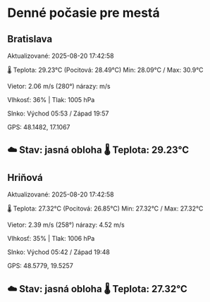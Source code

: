 ﻿# Denné počasie pre mestá

## Bratislava
Aktualizované: 2025-08-20 17:42:58

🌡️ Teplota: 29.23°C 
(Pocitová: 28.49°C)
Min: 28.09°C / Max: 30.9°C

Vietor: 2.06 m/s    (280°) 
nárazy:  m/s

Vlhkosť: 36% | Tlak: 1005 hPa

Slnko: Východ 05:53 / Západ 19:57

GPS: 48.1482, 17.1067

☁️ Stav: jasná obloha        🌡️ Teplota: 29.23°C
---

## Hriňová
Aktualizované: 2025-08-20 17:42:58

🌡️ Teplota: 27.32°C 
(Pocitová: 26.85°C)
Min: 27.32°C / Max: 27.32°C

Vietor: 2.39 m/s (258°)
nárazy: 4.52 m/s

Vlhkosť: 35% | Tlak: 1006 hPa

Slnko: Východ 05:42 / Západ 19:48

GPS: 48.5779, 19.5257

☁️ Stav: jasná obloha        🌡️ Teplota: 27.32°C
---
